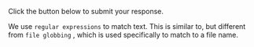 Click the button below to submit your response.

We use
`regular expressions`
to match text. This is similar to, but different from
`file globbing`
, which is used specifically to match to a file name.